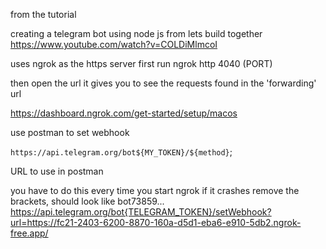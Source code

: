 
from the tutorial

creating a telegram bot using node js 
from lets build together
https://www.youtube.com/watch?v=COLDiMlmcoI

uses ngrok as the https server
first run
ngrok http 4040 (PORT)

then open the url it gives you to see the requests
found in the 'forwarding' url

https://dashboard.ngrok.com/get-started/setup/macos

use postman to set webhook

`https://api.telegram.org/bot${MY_TOKEN}/${method}`;

URL to use in postman

you have to do this every time you start ngrok if it crashes
remove the brackets, should look like
bot73859...
https://api.telegram.org/bot{TELEGRAM_TOKEN}/setWebhook?url=https://fc21-2403-6200-8870-160a-d5d1-eba6-e910-5db2.ngrok-free.app/

